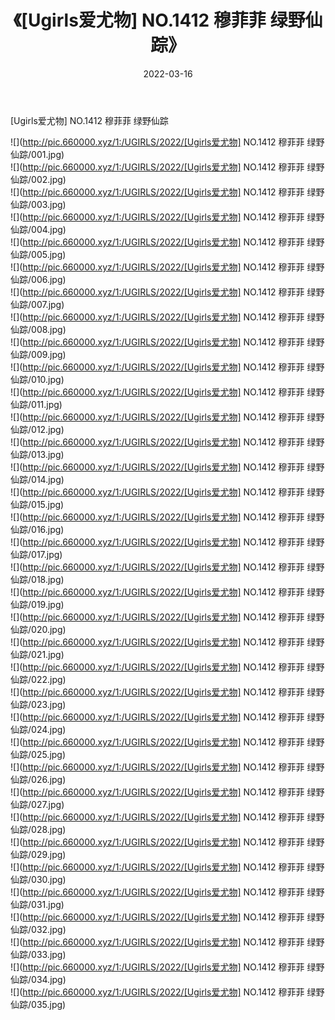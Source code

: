 ﻿---
layout: post
title:  《[Ugirls爱尤物] NO.1412 穆菲菲 绿野仙踪》
date:   2022-03-16
img: http://pic.660000.xyz/1:/UGIRLS/2022/[Ugirls爱尤物] NO.1412 穆菲菲 绿野仙踪/000.jpg
categories: [美女, 清纯, 唯美]
---

[Ugirls爱尤物] NO.1412 穆菲菲 绿野仙踪

 ![](http://pic.660000.xyz/1:/UGIRLS/2022/[Ugirls爱尤物] NO.1412 穆菲菲 绿野仙踪/001.jpg) <br>![](http://pic.660000.xyz/1:/UGIRLS/2022/[Ugirls爱尤物] NO.1412 穆菲菲 绿野仙踪/002.jpg) <br>![](http://pic.660000.xyz/1:/UGIRLS/2022/[Ugirls爱尤物] NO.1412 穆菲菲 绿野仙踪/003.jpg) <br>![](http://pic.660000.xyz/1:/UGIRLS/2022/[Ugirls爱尤物] NO.1412 穆菲菲 绿野仙踪/004.jpg) <br>![](http://pic.660000.xyz/1:/UGIRLS/2022/[Ugirls爱尤物] NO.1412 穆菲菲 绿野仙踪/005.jpg) <br>![](http://pic.660000.xyz/1:/UGIRLS/2022/[Ugirls爱尤物] NO.1412 穆菲菲 绿野仙踪/006.jpg) <br>![](http://pic.660000.xyz/1:/UGIRLS/2022/[Ugirls爱尤物] NO.1412 穆菲菲 绿野仙踪/007.jpg) <br>![](http://pic.660000.xyz/1:/UGIRLS/2022/[Ugirls爱尤物] NO.1412 穆菲菲 绿野仙踪/008.jpg) <br>![](http://pic.660000.xyz/1:/UGIRLS/2022/[Ugirls爱尤物] NO.1412 穆菲菲 绿野仙踪/009.jpg) <br>![](http://pic.660000.xyz/1:/UGIRLS/2022/[Ugirls爱尤物] NO.1412 穆菲菲 绿野仙踪/010.jpg) <br>![](http://pic.660000.xyz/1:/UGIRLS/2022/[Ugirls爱尤物] NO.1412 穆菲菲 绿野仙踪/011.jpg) <br>![](http://pic.660000.xyz/1:/UGIRLS/2022/[Ugirls爱尤物] NO.1412 穆菲菲 绿野仙踪/012.jpg) <br>![](http://pic.660000.xyz/1:/UGIRLS/2022/[Ugirls爱尤物] NO.1412 穆菲菲 绿野仙踪/013.jpg) <br>![](http://pic.660000.xyz/1:/UGIRLS/2022/[Ugirls爱尤物] NO.1412 穆菲菲 绿野仙踪/014.jpg) <br>![](http://pic.660000.xyz/1:/UGIRLS/2022/[Ugirls爱尤物] NO.1412 穆菲菲 绿野仙踪/015.jpg) <br>![](http://pic.660000.xyz/1:/UGIRLS/2022/[Ugirls爱尤物] NO.1412 穆菲菲 绿野仙踪/016.jpg) <br>![](http://pic.660000.xyz/1:/UGIRLS/2022/[Ugirls爱尤物] NO.1412 穆菲菲 绿野仙踪/017.jpg) <br>![](http://pic.660000.xyz/1:/UGIRLS/2022/[Ugirls爱尤物] NO.1412 穆菲菲 绿野仙踪/018.jpg) <br>![](http://pic.660000.xyz/1:/UGIRLS/2022/[Ugirls爱尤物] NO.1412 穆菲菲 绿野仙踪/019.jpg) <br>![](http://pic.660000.xyz/1:/UGIRLS/2022/[Ugirls爱尤物] NO.1412 穆菲菲 绿野仙踪/020.jpg) <br>![](http://pic.660000.xyz/1:/UGIRLS/2022/[Ugirls爱尤物] NO.1412 穆菲菲 绿野仙踪/021.jpg) <br>![](http://pic.660000.xyz/1:/UGIRLS/2022/[Ugirls爱尤物] NO.1412 穆菲菲 绿野仙踪/022.jpg) <br>![](http://pic.660000.xyz/1:/UGIRLS/2022/[Ugirls爱尤物] NO.1412 穆菲菲 绿野仙踪/023.jpg) <br>![](http://pic.660000.xyz/1:/UGIRLS/2022/[Ugirls爱尤物] NO.1412 穆菲菲 绿野仙踪/024.jpg) <br>![](http://pic.660000.xyz/1:/UGIRLS/2022/[Ugirls爱尤物] NO.1412 穆菲菲 绿野仙踪/025.jpg) <br>![](http://pic.660000.xyz/1:/UGIRLS/2022/[Ugirls爱尤物] NO.1412 穆菲菲 绿野仙踪/026.jpg) <br>![](http://pic.660000.xyz/1:/UGIRLS/2022/[Ugirls爱尤物] NO.1412 穆菲菲 绿野仙踪/027.jpg) <br>![](http://pic.660000.xyz/1:/UGIRLS/2022/[Ugirls爱尤物] NO.1412 穆菲菲 绿野仙踪/028.jpg) <br>![](http://pic.660000.xyz/1:/UGIRLS/2022/[Ugirls爱尤物] NO.1412 穆菲菲 绿野仙踪/029.jpg) <br>![](http://pic.660000.xyz/1:/UGIRLS/2022/[Ugirls爱尤物] NO.1412 穆菲菲 绿野仙踪/030.jpg) <br>![](http://pic.660000.xyz/1:/UGIRLS/2022/[Ugirls爱尤物] NO.1412 穆菲菲 绿野仙踪/031.jpg) <br>![](http://pic.660000.xyz/1:/UGIRLS/2022/[Ugirls爱尤物] NO.1412 穆菲菲 绿野仙踪/032.jpg) <br>![](http://pic.660000.xyz/1:/UGIRLS/2022/[Ugirls爱尤物] NO.1412 穆菲菲 绿野仙踪/033.jpg) <br>![](http://pic.660000.xyz/1:/UGIRLS/2022/[Ugirls爱尤物] NO.1412 穆菲菲 绿野仙踪/034.jpg) <br>![](http://pic.660000.xyz/1:/UGIRLS/2022/[Ugirls爱尤物] NO.1412 穆菲菲 绿野仙踪/035.jpg) <br>
